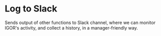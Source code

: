 # Log to Slack

Sends output of other functions to Slack channel, where we can monitor IGOR's activity, and collect a history, in a manager-friendly way.